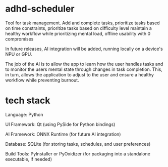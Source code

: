 # adhd-scheduler
Tool for task management.
    Add and complete tasks, 
    prioritize tasks based on time constraints,
    prioritize tasks based on difficulty level
    maintain a healthy workflow while prioritizing mental load,
    offline usability with 0 compromises

In future releases, AI integration will be added, running locally on a device's NPU or GPU.

The job of the AI is to allow the app to learn how the user handles tasks and to monitor the users mental state through changes in task completion. This, in turn, allows the
application to adjust to the user and ensure a healthy workflow while preventing burnout.


# tech stack
Language: Python

UI Framework: Qt (using PySide for Python bindings)

AI Framework: ONNX Runtime (for future AI integration)

Database: SQLite (for storing tasks, schedules, and user preferences)

Build Tools: PyInstaller or PyOxidizer (for packaging into a standalone executable, if needed)
